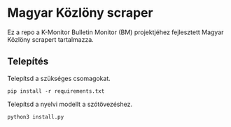 # Magyar Közlöny scraper
Ez a repo a K-Monitor Bulletin Monitor (BM) projektjéhez fejlesztett Magyar Közlöny scrapert tartalmazza.

## Telepítés

Telepítsd a szükséges csomagokat.
~~~
pip install -r requirements.txt
~~~
Telepítsd a nyelvi modellt a szótövezéshez.
~~~
python3 install.py
~~~
